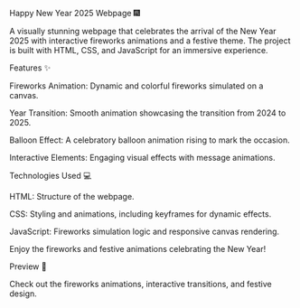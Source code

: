 Happy New Year 2025 Webpage 🎆

A visually stunning webpage that celebrates the arrival of the New Year 2025 with interactive fireworks animations and a festive theme. The project is built with HTML, CSS, and JavaScript for an immersive experience.

Features ✨

Fireworks Animation: Dynamic and colorful fireworks simulated on a canvas.

Year Transition: Smooth animation showcasing the transition from 2024 to 2025.

Balloon Effect: A celebratory balloon animation rising to mark the occasion.

Interactive Elements: Engaging visual effects with message animations.





Technologies Used 💻

HTML: Structure of the webpage.

CSS: Styling and animations, including keyframes for dynamic effects.

JavaScript: Fireworks simulation logic and responsive canvas rendering.


Enjoy the fireworks and festive animations celebrating the New Year!

Preview 🌟

Check out the fireworks animations, interactive transitions, and festive design.


